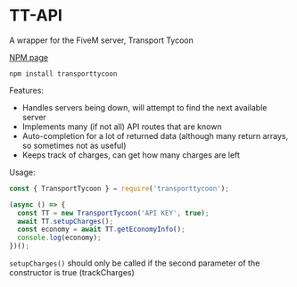 # TT-API

A wrapper for the FiveM server, Transport Tycoon

[NPM page](https://www.npmjs.com/package/transporttycoon)

`npm install transporttycoon`

Features:

- Handles servers being down, will attempt to find the next available server
- Implements many (if not all) API routes that are known
- Auto-completion for a lot of returned data (although many return arrays, so sometimes not as useful)
- Keeps track of charges, can get how many charges are left

Usage:

```js
const { TransportTycoon } = require('transporttycoon');

(async () => {
  const TT = new TransportTycoon('API KEY', true);
  await TT.setupCharges();
  const economy = await TT.getEconomyInfo();
  console.log(economy);
})();
```

`setupCharges()` should only be called if the second parameter of the constructor is true (trackCharges)
